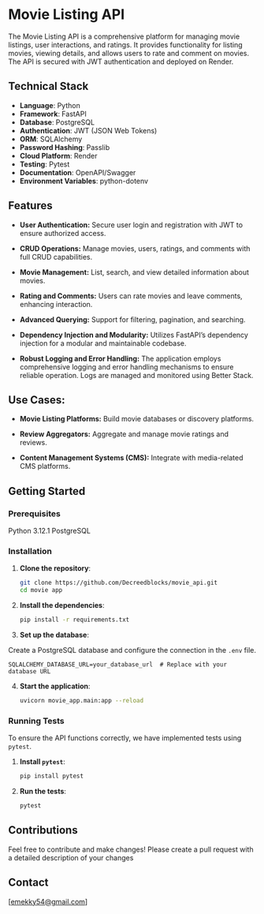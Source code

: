 # Movie Listing API

The Movie Listing API is a comprehensive platform for managing movie listings, user interactions, and ratings. It provides functionality for listing movies, viewing details, and allows users to rate and comment on movies. The API is secured with JWT authentication and deployed on Render.

## Technical Stack

- **Language**: Python
- **Framework**: FastAPI
- **Database**: PostgreSQL
- **Authentication**: JWT (JSON Web Tokens)
- **ORM**: SQLAlchemy
- **Password Hashing**: Passlib
- **Cloud Platform**: Render
- **Testing**: Pytest
- **Documentation**: OpenAPI/Swagger
- **Environment Variables**: python-dotenv


## Features

- **User Authentication:**
Secure user login and registration with JWT to ensure authorized access.
- **CRUD Operations:**
Manage movies, users, ratings, and comments with full CRUD capabilities.

- **Movie Management:**
 List, search, and view detailed information about movies.

- **Rating and Comments:**
Users can rate movies and leave comments, enhancing interaction.
- **Advanced Querying:**
Support for filtering, pagination, and searching.

- **Dependency Injection and Modularity:**
Utilizes FastAPI’s dependency injection for a modular and maintainable codebase.

- **Robust Logging and Error Handling:**
 The application employs comprehensive logging and error handling mechanisms to ensure reliable operation. Logs are managed and monitored using Better Stack.


## Use Cases:

- **Movie Listing Platforms:**  Build movie databases or discovery platforms.

- **Review Aggregators:** Aggregate and manage movie ratings and reviews.

- **Content Management Systems (CMS):** Integrate with media-related CMS platforms.

## Getting Started

### Prerequisites

Python 3.12.1
PostgreSQL


### Installation

1. **Clone the repository**:

   ```sh
   git clone https://github.com/Decreedblocks/movie_api.git
   cd movie app
   ``` 

2. **Install the dependencies**:

    ```sh
    pip install -r requirements.txt
    ```

3. **Set up the database**: 

Create a PostgreSQL database and configure the connection in the `.env` file.
```
SQLALCHEMY_DATABASE_URL=your_database_url  # Replace with your database URL
```

4. **Start the application**:

    ```sh
    uvicorn movie_app.main:app --reload
    ```

### Running Tests

To ensure the API functions correctly, we have implemented tests using `pytest`.

1. **Install `pytest`**:

   ```sh
   pip install pytest
   ```

2. **Run the tests**:
   ```sh
   pytest
   ```


## Contributions

Feel free to contribute and make changes! Please create a pull request with a detailed description of your changes

## Contact

[emekky54@gmail.com]
